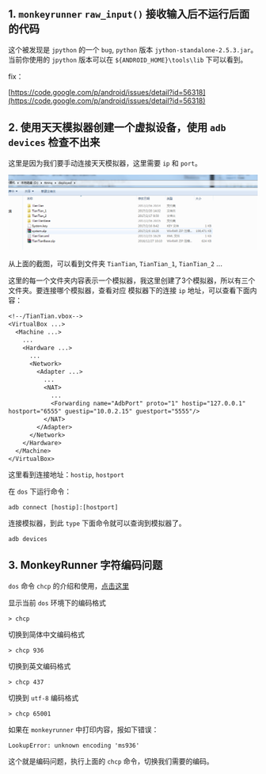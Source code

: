 ## 1. `monkeyrunner` `raw_input()` 接收输入后不运行后面的代码

这个被发现是 `jpython` 的一个 `bug`, `python` 版本 `jython-standalone-2.5.3.jar`。
当前你使用的 `jpython` 版本可以在 `${ANDROID_HOME}\tools\lib` 下可以看到。

fix：

[https://code.google.com/p/android/issues/detail?id=56318](https://code.google.com/p/android/issues/detail?id=56318)

## 2. 使用天天模拟器创建一个虚拟设备，使用 `adb devices` 检查不出来

这里是因为我们要手动连接天天模拟器，这里需要 `ip` 和 `port`。

![ttmnq.png](./imgs/ttmnq.png)

从上面的截图，可以看到文件夹 `TianTian`, `TianTian_1`, `TianTian_2` ...

这里的每一个文件夹内容表示一个模拟器，我这里创建了3个模拟器，所以有三个文件夹。要连接哪个模拟器，查看对应
模拟器下的连接 `ip` 地址，可以查看下面内容：

    <!--/TianTian.vbox-->
    <VirtualBox ...>
      <Machine ...>
        ...
        <Hardware ...>
          ...
          <Network>
            <Adapter ...>
              ...
              <NAT>
                ...
                <Forwarding name="AdbPort" proto="1" hostip="127.0.0.1" hostport="6555" guestip="10.0.2.15" guestport="5555"/>
              </NAT>
            </Adapter>
          </Network>
        </Hardware>
      </Machine>
    </VirtualBox>

这里看到连接地址：`hostip`, `hostport`

在 `dos` 下运行命令：

    adb connect [hostip]:[hostport]

连接模拟器，到此 `type` 下面命令就可以查询到模拟器了。

    adb devices

## 3. MonkeyRunner 字符编码问题

`dos` 命令 `chcp` 的介绍和使用，[点击这里](https://my.oschina.net/HIJAY/blog/333221)

显示当前 `dos` 环境下的编码格式

    > chcp

切换到简体中文编码格式

    > chcp 936

切换到英文编码格式

    > chcp 437

切换到 `utf-8` 编码格式

    > chcp 65001

如果在 `monkeyrunner` 中打印内容，报如下错误：

    LookupError: unknown encoding 'ms936'

这个就是编码问题，执行上面的 `chcp` 命令，切换我们需要的编码。